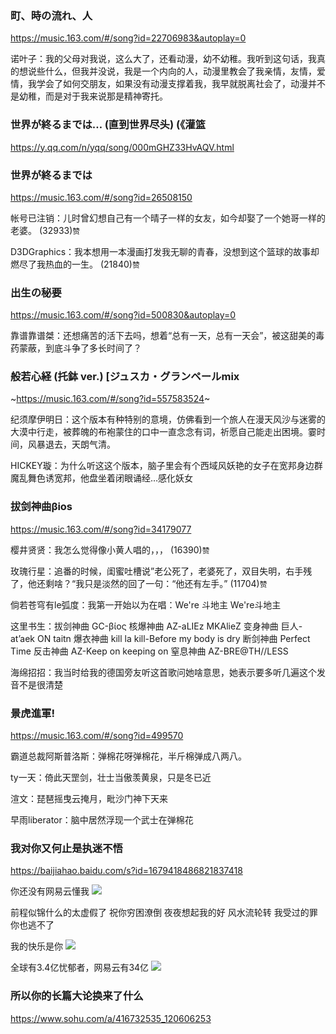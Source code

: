 ### 町、時の流れ、人
https://music.163.com/#/song?id=22706983&autoplay=0

诺叶子：我的父母对我说，这么大了，还看动漫，幼不幼稚。我听到这句话，我真的想说些什么，但我并没说，我是一个内向的人，动漫里教会了我亲情，友情，爱情，我学会了如何交朋友，如果没有动漫支撑着我，我早就脱离社会了，动漫并不是幼稚，而是对于我来说那是精神寄托。

### 世界が終るまでは… (直到世界尽头) (《灌篮
https://y.qq.com/n/yqq/song/000mGHZ33HvAQV.html

### 世界が終るまでは
https://music.163.com/#/song?id=26508150

帐号已注销：儿时曾幻想自己有一个晴子一样的女友，如今却娶了一个她哥一样的老婆。
(32933)`赞`

D3DGraphics：我本想用一本漫画打发我无聊的青春，没想到这个篮球的故事却燃尽了我热血的一生。
(21840)`赞`

### 出生の秘要
https://music.163.com/#/song?id=500830&autoplay=0

靠谱靠谱桀：还想痛苦的活下去吗，想着“总有一天，总有一天会”，被这甜美的毒药蒙蔽，到底斗争了多长时间了？

### 般若心経 (托鉢 ver.) [ジュスカ・グランペールmix
~https://music.163.com/#/song?id=557583524~

纪须摩伊明日：这个版本有种特别的意境，仿佛看到一个旅人在漫天风沙与迷雾的大漠中行走，被葬魄的布袍蒙住的口中一直念念有词，祈愿自己能走出困境。霎时间，风暴退去，天朗气清。

HICKEY璇：为什么听这这个版本，脑子里会有个西域风妖艳的女子在宽邦身边群魔乱舞色诱宽邦，他盘坐着闭眼诵经…感化妖女

### 拔剑神曲βios
https://music.163.com/#/song?id=34179077

樱井贤贤：我怎么觉得像小黄人唱的，，，
(16390)`赞`

玫瑰行星：追番的时候，闺蜜吐槽说”老公死了，老婆死了，双目失明，右手残了，他还剩啥？“我只是淡然的回了一句：“他还有左手。”
(11704)`赞`

倘若苍穹有le弧度：我第一开始以为在唱：We're 斗地主 We're斗地主

这里书生：拔剑神曲 GC-βίος 核爆神曲 AZ-aLIEz MKAlieZ 变身神曲 巨人-at’aek ON taitn
爆衣神曲 kill la kill-Before my body is dry 断剑神曲 Perfect Time
反击神曲 AZ-Keep on keeping on
窒息神曲 AZ-BRE@TH//LESS

海绵招招：我当时给我的德国旁友听这首歌问她啥意思，她表示要多听几遍这个发音不是很清楚

### 景虎進軍!
https://music.163.com/#/song?id=499570

霸道总裁阿斯普洛斯：弹棉花呀弹棉花，半斤棉弹成八两八。

ty一天：倚此天罡剑，壮士当傲羡黄泉，只是冬已近

渲文：琵琶摇曳云掩月，毗沙门神下天来

早雨liberator：脑中居然浮现一个武士在弹棉花

### 我对你又何止是执迷不悟
https://baijiahao.baidu.com/s?id=1679418486821837418

你还没有网易云懂我
<img src="https://pics6.baidu.com/feed/ac6eddc451da81cbb132c8ea27878e110824312d.jpeg?token=40fbbd126a9d87da46d8e8521ed00567">

前程似锦什么的太虚假了
祝你穷困潦倒
夜夜想起我的好
风水流轮转
我受过的罪你也逃不了

我的快乐是你
<img src="https://pics3.baidu.com/feed/a686c9177f3e6709822eee184d26c13af9dc5517.jpeg?token=1a1cc1c7b0619da02d7e36e6594a5865">

全球有3.4亿忧郁者，网易云有34亿
<img src="https://pics0.baidu.com/feed/e850352ac65c103892e42a71c3f0cd14b27e89d0.jpeg?token=1a9c00dcd68726034a09e3395c695072">

### 所以你的长篇大论换来了什么
https://www.sohu.com/a/416732535_120606253
